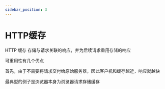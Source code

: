 ```yaml
---
sidebar_position: 3
---
```


# HTTP缓存

HTTP 缓存 存储与请求关联的响应，并为后续请求重用存储的响应

可重用性有几个优点

首先，由于不需要将请求交付给原始服务器，因此客户机和缓存越近，响应就越快

最典型的例子是浏览器本身为浏览器请求存储缓存
